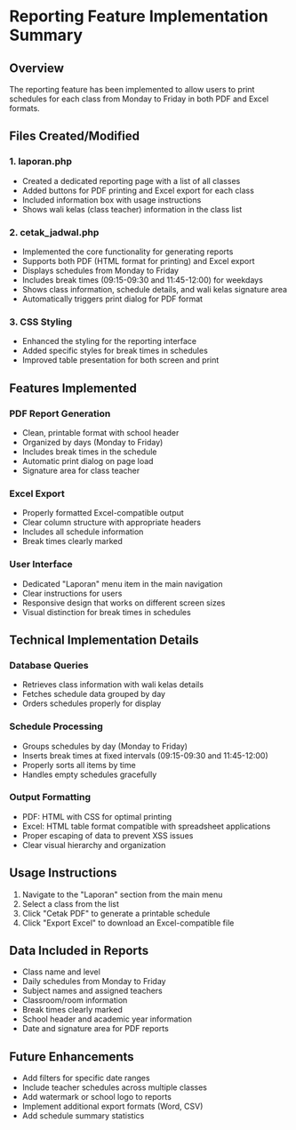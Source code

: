 # Reporting Feature Implementation Summary

## Overview
The reporting feature has been implemented to allow users to print schedules for each class from Monday to Friday in both PDF and Excel formats.

## Files Created/Modified

### 1. laporan.php
- Created a dedicated reporting page with a list of all classes
- Added buttons for PDF printing and Excel export for each class
- Included information box with usage instructions
- Shows wali kelas (class teacher) information in the class list

### 2. cetak_jadwal.php
- Implemented the core functionality for generating reports
- Supports both PDF (HTML format for printing) and Excel export
- Displays schedules from Monday to Friday
- Includes break times (09:15-09:30 and 11:45-12:00) for weekdays
- Shows class information, schedule details, and wali kelas signature area
- Automatically triggers print dialog for PDF format

### 3. CSS Styling
- Enhanced the styling for the reporting interface
- Added specific styles for break times in schedules
- Improved table presentation for both screen and print

## Features Implemented

### PDF Report Generation
- Clean, printable format with school header
- Organized by days (Monday to Friday)
- Includes break times in the schedule
- Automatic print dialog on page load
- Signature area for class teacher

### Excel Export
- Properly formatted Excel-compatible output
- Clear column structure with appropriate headers
- Includes all schedule information
- Break times clearly marked

### User Interface
- Dedicated "Laporan" menu item in the main navigation
- Clear instructions for users
- Responsive design that works on different screen sizes
- Visual distinction for break times in schedules

## Technical Implementation Details

### Database Queries
- Retrieves class information with wali kelas details
- Fetches schedule data grouped by day
- Orders schedules properly for display

### Schedule Processing
- Groups schedules by day (Monday to Friday)
- Inserts break times at fixed intervals (09:15-09:30 and 11:45-12:00)
- Properly sorts all items by time
- Handles empty schedules gracefully

### Output Formatting
- PDF: HTML with CSS for optimal printing
- Excel: HTML table format compatible with spreadsheet applications
- Proper escaping of data to prevent XSS issues
- Clear visual hierarchy and organization

## Usage Instructions

1. Navigate to the "Laporan" section from the main menu
2. Select a class from the list
3. Click "Cetak PDF" to generate a printable schedule
4. Click "Export Excel" to download an Excel-compatible file

## Data Included in Reports

- Class name and level
- Daily schedules from Monday to Friday
- Subject names and assigned teachers
- Classroom/room information
- Break times clearly marked
- School header and academic year information
- Date and signature area for PDF reports

## Future Enhancements

- Add filters for specific date ranges
- Include teacher schedules across multiple classes
- Add watermark or school logo to reports
- Implement additional export formats (Word, CSV)
- Add schedule summary statistics